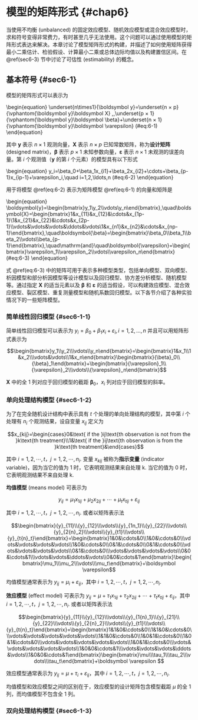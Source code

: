 
# 模型的矩阵形式 {#chap6}

当使用不均衡 (unbalanced) 的固定效应模型、随机效应模型或混合效应模型时，求和符号变得非常费力，有时甚至几乎无法使用。这个问题可以通过使用模型的矩阵形式表达来解决。本章讨论了模型矩阵形式的构建，并描述了如何使用矩阵获得最小二乘估计、检验假设、计算最小二乘或总体边际均值以及构建置信区间。在 \@ref(sec6-3) 节中讨论了可估性 (estimability) 的概念。

## 基本符号 {#sec6-1}

模型的矩阵形式可以表示为

\begin{equation}
\underset{n\times1}{\boldsymbol y}=\underset{n × p}{\vphantom{\boldsymbol y}\boldsymbol X} \,\,\underset{p × 1}{\vphantom{\boldsymbol y}\boldsymbol \beta}+\underset{n × 1}{\vphantom{\boldsymbol y}\boldsymbol \varepsilon}
(#eq:6-1)
\end{equation}

其中 $\boldsymbol y$ 表示 $n \times 1$ 观测向量，$\boldsymbol X$ 表示 $n \times p$ 已知常数矩阵，称为**设计矩阵** (designed matrix)，$\boldsymbol \beta$ 表示 $p \times 1$ 未知参数向量，$\boldsymbol \varepsilon$ 表示 $n \times 1$ 未观测的误差向量。第 $i$ 个观测值（$\boldsymbol y$ 的第 $i$ 个元素）的模型具有以下形式

\begin{equation}
y_i=\beta_0+\beta_1x_{i1}+\beta_2x_{i2}+\cdots+\beta_{p-1}x_{ip-1}+\varepsilon_i,\quad i=1,2,\ldots,n
(#eq:6-2)
\end{equation}

用于将模型 \@ref(eq:6-2) 表示为矩阵模型 \@ref(eq:6-1) 的向量和矩阵是

\begin{equation}
\boldsymbol{y}=\begin{bmatrix}y_1\\y_2\\\vdots\\y_n\end{bmatrix},\quad\boldsymbol{X}=\begin{bmatrix}1&x_{11}&x_{12}&\cdots&x_{1p-1}\\1&x_{21}&x_{22}&\cdots&x_{2p-1}\\\vdots&\vdots&\vdots&\ddots&\vdots\\1&x_{n1}&x_{n2}&\cdots&x_{np-1}\end{bmatrix},\quad\boldsymbol{\beta}=\begin{bmatrix}\beta_0\\\beta_1\\\beta_2\\\vdots\\\beta_{p-1}\end{bmatrix},\quad\mathrm{and}\quad\boldsymbol{\varepsilon}=\begin{bmatrix}\varepsilon_1\\\varepsilon_2\\\vdots\\\varepsilon_n\end{bmatrix}
(#eq:6-3)
\end{equation}

式 \@ref(eq:6-3) 中的矩阵可用于表示多种模型类型，包括单向模型、双向模型、析因模型和部分析因模型等设计模型以及回归模型、协方差分析模型、随机模型等。通过指定 $\boldsymbol X$ 的适当元素以及 $\boldsymbol \beta$ 和 $\boldsymbol \varepsilon$ 的适当假设，可以构建效应模型、混合效应模型、裂区模型、重复测量模型和随机系数回归模型。以下各节介绍了各种实验情况下的一些矩阵模型。

### 简单线性回归模型 {#sec6-1-1}

简单线性回归模型可以表示为 $y_i=\beta_0+\beta_1x_i+\varepsilon_i,i=1,2,\ldots,n$ 并且可以用矩阵形式表示为

$$\begin{bmatrix}y_1\\y_2\\\vdots\\y_n\end{bmatrix}=\begin{bmatrix}1&x_1\\1&x_2\\\vdots&\vdots\\1&x_n\end{bmatrix}\begin{bmatrix}{\beta}_0\\{\beta}_1\end{bmatrix}+\begin{bmatrix}{\varepsilon}_1\\{\varepsilon}_2\\\vdots\\{\varepsilon}_n\end{bmatrix}$$

$\boldsymbol X$ 中的全 1 列对应于回归模型的截距 $\boldsymbol \beta_0$，$x_i$ 列对应于回归模型的斜率。

### 单向处理结构模型 {#sec6-1-2}

为了在完全随机设计结构中表示具有 $t$ 个处理的单向处理结构的模型，其中第 $i$ 个处理有 $n_i$ 个观测结果，设自变量 $x_{ij}$ 定义为

$$x_{kij}=\begin{cases}0&\text{ if the }ij\text{th observation is not from the }k\text{th treatment}\\1&\text{ if the }ij\text{th observation is from the }k\text{th treatment}&\end{cases}$$

其中 $i=1,2,\cdots,t$，$j=1,2,\cdots,n_i$. 变量 $x_{kij}$ 被称为**指示变量** (indicator variable)，因为当它的值为 1 时，它表明观测结果来自处理 k. 当它的值为 0 时，它表明观测结果不来自处理 k. 

**均值模型** (means model) 可表示为

$$y_{ij}={\mu}_1x_{1ij}+{\mu}_2x_{2ij}+\cdots+{\mu}_tx_{tij}+{\varepsilon}_{ij}$$

其中 $i=1,2,\cdots,t$，$j=1,2,\cdots,n_i$. 或者以矩阵表示法

$$\begin{bmatrix}{y}_{11}\\{y}_{12}\\\vdots\\{y}_{1n_1}\\{y}_{22}\\\vdots\\{y}_{2{n}_2}\\\vdots\\{y}_{t1}\\\vdots\\{y}_{t{n}_t}\end{bmatrix}=\begin{bmatrix}1&0&\cdots&0\\1&0&\cdots&0\\\vdots&\vdots&\vdots&\vdots\\1&0&\cdots&0\\0&1&\cdots&0\\0&1&\cdots&0\\\vdots&\vdots&\vdots&\vdots\\0&1&\cdots&0\\\vdots&\vdots&\vdots&\vdots\\0&0&\cdots&1\\\vdots&\vdots&\ddots&\vdots\\0&0&\cdots&1\end{bmatrix}\begin{bmatrix}\mu_1\\\mu_2\\\vdots\\\mu_t\end{bmatrix}+\boldsymbol \varepsilon$$

均值模型通常表示为 $y_{ij}=\mu_i+\varepsilon_{ij}$，其中 $i=1,2,\cdots,t$，$j=1,2,\cdots,n_i$.

**效应模型** (effect model) 可表示为 $y_{ij}=\mu+\tau_1x_{1ij}+\tau_2x_{2ij}+\cdots+\tau_tx_{tij}+\varepsilon_{ij}$，其中 $i=1,2,\cdots,t$，$j=1,2,\cdots,n_i$. 或者以矩阵表示法


$$\begin{bmatrix}{y}_{11}\\{y}_{12}\\\vdots\\{y}_{1{n}_1}\\{y}_{21}\\{y}_{22}\\\vdots\\{y}_{2{n}_2}\\\vdots\\{y}_{t1}\\\vdots\\{y}_{t{n}_t}\end{bmatrix}=\begin{bmatrix}1&1&0&\cdots&0\\1&1&0&\cdots&0\\\vdots&\vdots&\vdots&\vdots&\vdots\\1&1&0&\cdots&0\\1&0&1&\cdots&0\\1&0&1&\cdots&0\\\vdots&\vdots&\vdots&\vdots&\vdots\\1&0&1&\cdots&0\\\vdots&\vdots&\vdots&\vdots&\vdots\\1&0&0&\cdots&1\\\vdots&\vdots&\vdots&\ddots&\vdots\\1&0&0&\cdots&1\end{bmatrix}\begin{bmatrix}\mu\\\tau_1\\\tau_2\\\vdots\\\tau_t\end{bmatrix}+\boldsymbol \varepsilon $$

效应模型通常表示为 $y_{ij}=\mu+\tau_i+\varepsilon_{ij}$，其中 $i=1,2,\cdots,t$，$j=1,2,\cdots,n_i$. 

均值模型和效应模型之间的区别在于，效应模型的设计矩阵包含模型截距 $\mu$ 的全 1 列，而均值模型不包含全 1 列。

### 双向处理结构模型 {#sec6-1-3}



